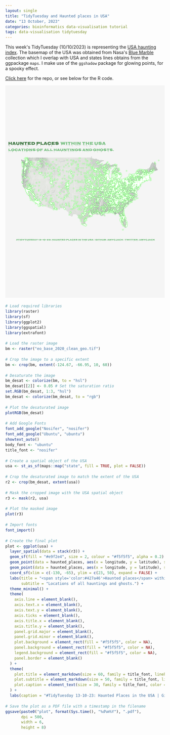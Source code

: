 ```yaml
---
layout: single
title: "TidyTuesday and Haunted places in USA"
date: "13 October, 2023"
categories: bioinformatics data-visualisation tutorial
tags: data-visualisation tidytuesday
---
```



This week's TidyTuesday (10/10/2023) is representing the [USA haunting index](https://www.theshadowlands.net/places). The basemap of the USA was obtained from Nasa's [Blue Marble](https://visibleearth.nasa.gov/collection/1484/blue-marble) collection which I overlap with USA and states lines obtains from the ggpackage ```maps```. I make use of the ```ggshadow``` package for glowing points, for a spooky effect.

[Click here](https://github.com/amycjack/TidyTuesdays/tree/main/10.10.23%20Haunted%20Locations) for the repo, or see below for the R code.

![This is an image](/images/plot13102023.png)

```R
# Load required libraries
library(raster)
library(sf)
library(ggplot2)
library(ggspatial)
library(extrafont)

# Load the raster image
bm <- raster("eo_base_2020_clean_geo.tif")

# Crop the image to a specific extent
bm <- crop(bm, extent(-124.67, -66.95, 10, 60))

# Desaturate the image
bm_desat <- colorize(bm, to = "hsl")
bm_desat[[2]] <- 0.05 # Set the saturation ratio
set.RGB(bm_desat, 1:3, "hsl")
bm_desat <- colorize(bm_desat, to = "rgb")

# Plot the desaturated image
plotRGB(bm_desat)

# Add Google Fonts
font_add_google("Nosifer", "nosifer")
font_add_google("Ubuntu", "ubuntu")
showtext_auto()
body_font <- "ubuntu"
title_font <- "nosifer"

# Create a spatial object of the USA
usa <- st_as_sf(maps::map("state", fill = TRUE, plot = FALSE))

# Crop the desaturated image to match the extent of the USA
r2 <- crop(bm_desat, extent(usa))

# Mask the cropped image with the USA spatial object
r3 <- mask(r2, usa)

# Plot the masked image
plot(r3)

# Import fonts
font_import()

# Create the final plot
plot <- ggplot(usa) +
  layer_spatial(data = stack(r3)) +
  geom_sf(fill = "#e9f2e4", size = 2, colour = "#f5f5f5", alpha = 0.2) +
  geom_point(data = haunted_places, aes(x = longitude, y = latitude), size = 0.5, color = "#9cff90") +
  geom_point(data = haunted_places, aes(x = longitude, y = latitude), size = 0.1, color = "#ffffff") +
  coord_sf(xlim = c(-130, -65), ylim = c(23, 50), expand = FALSE) +
  labs(title = "<span style='color:#427a46'>Haunted places</span> within the USA",
       subtitle = "Locations of all hauntings and ghosts.") +
  theme_minimal() +
  theme(
    axis.line = element_blank(),
    axis.text.x = element_blank(),
    axis.text.y = element_blank(),
    axis.ticks = element_blank(),
    axis.title.x = element_blank(),
    axis.title.y = element_blank(),
    panel.grid.major = element_blank(),
    panel.grid.minor = element_blank(),
    plot.background = element_rect(fill = "#f5f5f5", color = NA), 
    panel.background = element_rect(fill = "#f5f5f5", color = NA), 
    legend.background = element_rect(fill = "#f5f5f5", color = NA),
    panel.border = element_blank()
  ) +
  theme(
    plot.title = element_markdown(size = 60, family = title_font, lineheight = 1.3, color = "#7DC286"),
    plot.subtitle = element_markdown(size = 50, family = title_font, lineheight = 1.3, color = "#7DC286"),
    plot.caption = element_text(size = 30, family = title_font, color = "#7DC286", hjust = .5, margin = margin(t = 10))
  ) +
  labs(caption = "#TidyTuesday 13-10-23: Haunted Places in the USA | Github: amycjack | Twitter: amycjack")

# Save the plot as a PDF file with a timestamp in the filename
ggsave(paste0("plot", format(Sys.time(), "%d%m%Y"), ".pdf"),
       dpi = 500,
       width = 6,
       height = 8)
```
